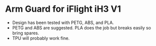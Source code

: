 Arm Guard for iFlight iH3 V1
======

- Design has been tested with PETG, ABS, and PLA. 
- PETG and ABS are suggested. PLA does the job but breaks easily so bring spares. 
- TPU will probably work fine.

